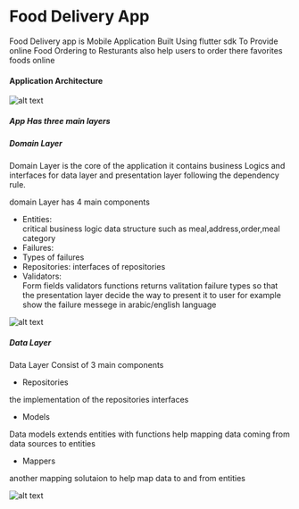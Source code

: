 # Food Delivery App
Food Delivery app is Mobile Application Built Using flutter sdk  To Provide  online Food Ordering to Resturants also help users to order there favorites foods online


#### Application Architecture









![alt text](https://github.com/mostafaemara/food_delivery/blob/main/food_delivery_app_arc.png?raw=true)

#####   App Has three main layers

##### Domain Layer
Domain Layer is the core of the application it contains  business Logics and interfaces for data layer and presentation layer following the dependency rule.




domain Layer has 4 main components
 - Entities:  
critical business logic  data structure such as meal,address,order,meal category
 - Failures:
 -  Types of failures 
 - Repositories: 
 interfaces of repositories
 - Validators:  
   Form fields validators functions returns valitation failure types so that the presentation layer decide the way to present it to user for example show the failure messege in arabic/english language
   
   
   
![alt text](https://github.com/mostafaemara/food_delivery/blob/main/domain%20layer.png)


##### Data Layer
Data Layer Consist of 3 main components
 - Repositories


 the implementation of the repositories interfaces
 - Models


 Data models extends entities with functions help mapping data coming from data sources to entities
 - Mappers


 another mapping solutaion to help map data to and from entities
 
 ![alt text](https://github.com/mostafaemara/food_delivery/blob/main/Data%20Layer.png)
 
